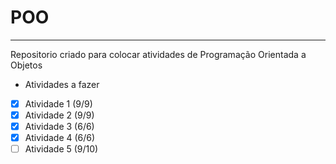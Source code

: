 # POO
***
Repositorio criado para colocar atividades de Programação Orientada a Objetos
* Atividades a fazer
- [x] Atividade 1 (9/9)
- [x] Atividade 2 (9/9)
- [x] Atividade 3 (6/6)
- [x] Atividade 4 (6/6)
- [ ] Atividade 5 (9/10)
